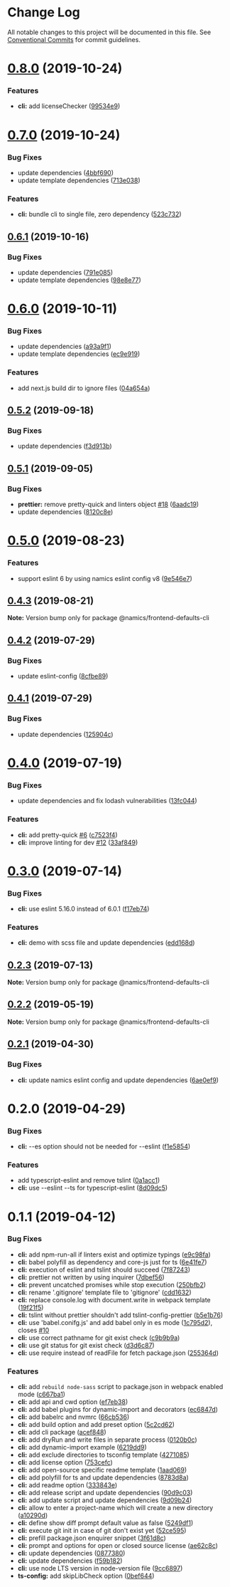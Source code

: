 # Change Log

All notable changes to this project will be documented in this file.
See [Conventional Commits](https://conventionalcommits.org) for commit guidelines.

# [0.8.0](https://github.com/namics/frontend-defaults/compare/@namics/frontend-defaults-cli@0.7.0...@namics/frontend-defaults-cli@0.8.0) (2019-10-24)


### Features

* **cli:** add licenseChecker ([99534e9](https://github.com/namics/frontend-defaults/commit/99534e9ab8435b386a289233a55742fc1e1e2e38))





# [0.7.0](https://github.com/namics/frontend-defaults/compare/@namics/frontend-defaults-cli@0.6.1...@namics/frontend-defaults-cli@0.7.0) (2019-10-24)


### Bug Fixes

* update dependencies ([4bbf690](https://github.com/namics/frontend-defaults/commit/4bbf6901ea56e58d764186d1bcb70f92ac9751f4))
* update template dependencies ([713e038](https://github.com/namics/frontend-defaults/commit/713e038e1f887aeea412b0d2220e6160fb3e5783))


### Features

* **cli:** bundle cli to single file, zero dependency ([523c732](https://github.com/namics/frontend-defaults/commit/523c7329c4cb924620ec68c0ab230d8ad3a0e3eb))





## [0.6.1](https://github.com/namics/frontend-defaults/compare/@namics/frontend-defaults-cli@0.6.0...@namics/frontend-defaults-cli@0.6.1) (2019-10-16)


### Bug Fixes

* update dependencies ([791e085](https://github.com/namics/frontend-defaults/commit/791e085c8a13c6feca7bed373acab13d9315a5ad))
* update template dependencies ([98e8e77](https://github.com/namics/frontend-defaults/commit/98e8e77c19b1d2fe8d0e7ea646b41bfb480fd92b))





# [0.6.0](https://github.com/namics/frontend-defaults/compare/@namics/frontend-defaults-cli@0.5.2...@namics/frontend-defaults-cli@0.6.0) (2019-10-11)


### Bug Fixes

* update dependencies ([a93a9f1](https://github.com/namics/frontend-defaults/commit/a93a9f15adf85b7c949bc47040a67e190eedd77e))
* update template dependencies ([ec9e919](https://github.com/namics/frontend-defaults/commit/ec9e919b7efbe0330e00a6af596af2247a8a61e6))


### Features

* add next.js build dir to ignore files ([04a654a](https://github.com/namics/frontend-defaults/commit/04a654aa98752f55f7097b00e808641539d7ea66))





## [0.5.2](https://github.com/namics/frontend-defaults/compare/@namics/frontend-defaults-cli@0.5.1...@namics/frontend-defaults-cli@0.5.2) (2019-09-18)


### Bug Fixes

* update dependencies ([f3d913b](https://github.com/namics/frontend-defaults/commit/f3d913b))





## [0.5.1](https://github.com/namics/frontend-defaults/compare/@namics/frontend-defaults-cli@0.5.0...@namics/frontend-defaults-cli@0.5.1) (2019-09-05)


### Bug Fixes

* **prettier:** remove pretty-quick and linters object [#18](https://github.com/namics/frontend-defaults/issues/18) ([6aadc19](https://github.com/namics/frontend-defaults/commit/6aadc19))
* update dependencies ([8120c8e](https://github.com/namics/frontend-defaults/commit/8120c8e))





# [0.5.0](https://github.com/namics/frontend-defaults/compare/@namics/frontend-defaults-cli@0.4.3...@namics/frontend-defaults-cli@0.5.0) (2019-08-23)


### Features

* support eslint 6 by using namics eslint config v8 ([9e546e7](https://github.com/namics/frontend-defaults/commit/9e546e7))





## [0.4.3](https://github.com/namics/frontend-defaults/compare/@namics/frontend-defaults-cli@0.4.2...@namics/frontend-defaults-cli@0.4.3) (2019-08-21)

**Note:** Version bump only for package @namics/frontend-defaults-cli





## [0.4.2](https://github.com/namics/frontend-defaults/compare/@namics/frontend-defaults-cli@0.4.1...@namics/frontend-defaults-cli@0.4.2) (2019-07-29)


### Bug Fixes

* update eslint-config ([8cfbe89](https://github.com/namics/frontend-defaults/commit/8cfbe89))





## [0.4.1](https://github.com/namics/frontend-defaults/compare/@namics/frontend-defaults-cli@0.4.0...@namics/frontend-defaults-cli@0.4.1) (2019-07-29)


### Bug Fixes

* update dependencies ([125904c](https://github.com/namics/frontend-defaults/commit/125904c))





# [0.4.0](https://github.com/namics/frontend-defaults/compare/@namics/frontend-defaults-cli@0.3.0...@namics/frontend-defaults-cli@0.4.0) (2019-07-19)


### Bug Fixes

* update dependencies and fix lodash vulnerabilities ([13fc044](https://github.com/namics/frontend-defaults/commit/13fc044))


### Features

* **cli:** add pretty-quick [#6](https://github.com/namics/frontend-defaults/issues/6) ([c7523f4](https://github.com/namics/frontend-defaults/commit/c7523f4))
* **cli:** improve linting for dev [#12](https://github.com/namics/frontend-defaults/issues/12) ([33af849](https://github.com/namics/frontend-defaults/commit/33af849))





# [0.3.0](https://github.com/namics/frontend-defaults/compare/@namics/frontend-defaults-cli@0.2.3...@namics/frontend-defaults-cli@0.3.0) (2019-07-14)


### Bug Fixes

* **cli:** use eslint 5.16.0 instead of 6.0.1 ([f17eb74](https://github.com/namics/frontend-defaults/commit/f17eb74))


### Features

* **cli:** demo with scss file and update dependencies ([edd168d](https://github.com/namics/frontend-defaults/commit/edd168d))





## [0.2.3](https://github.com/namics/frontend-defaults/compare/@namics/frontend-defaults-cli@0.2.2...@namics/frontend-defaults-cli@0.2.3) (2019-07-13)

**Note:** Version bump only for package @namics/frontend-defaults-cli





## [0.2.2](https://github.com/namics/frontend-defaults/compare/@namics/frontend-defaults-cli@0.2.1...@namics/frontend-defaults-cli@0.2.2) (2019-05-19)

**Note:** Version bump only for package @namics/frontend-defaults-cli





## [0.2.1](https://github.com/namics/frontend-defaults/compare/@namics/frontend-defaults-cli@0.2.0...@namics/frontend-defaults-cli@0.2.1) (2019-04-30)


### Bug Fixes

* **cli:** update namics eslint config and update dependencies ([6ae0ef9](https://github.com/namics/frontend-defaults/commit/6ae0ef9))





# 0.2.0 (2019-04-29)


### Bug Fixes

* **cli:** --es option should not be needed for --eslint ([f1e5854](https://github.com/namics/frontend-defaults/commit/f1e5854))


### Features

* add typescript-eslint and remove tslint ([0a1acc1](https://github.com/namics/frontend-defaults/commit/0a1acc1))
* **cli:** use --eslint --ts for typescript-eslint ([8d09dc5](https://github.com/namics/frontend-defaults/commit/8d09dc5))



# 0.1.1 (2019-04-12)


### Bug Fixes

* **cli:** add npm-run-all if linters exist and optimize typings ([e9c98fa](https://github.com/namics/frontend-defaults/commit/e9c98fa))
* **cli:** babel polyfill as dependency and core-js just for ts ([6e41fe7](https://github.com/namics/frontend-defaults/commit/6e41fe7))
* **cli:** execution of eslint and tslint should succeed ([7f87243](https://github.com/namics/frontend-defaults/commit/7f87243))
* **cli:** prettier not written by using inquirer ([7dbef56](https://github.com/namics/frontend-defaults/commit/7dbef56))
* **cli:** prevent uncatched promises while stop execution ([250bfb2](https://github.com/namics/frontend-defaults/commit/250bfb2))
* **cli:** rename '.gitignore' template file to 'gitignore' ([cdd1632](https://github.com/namics/frontend-defaults/commit/cdd1632))
* **cli:** replace console.log with document.write in webpack template ([19f21f5](https://github.com/namics/frontend-defaults/commit/19f21f5))
* **cli:** tslint without prettier shouldn't add tslint-config-prettier ([b5e1b76](https://github.com/namics/frontend-defaults/commit/b5e1b76))
* **cli:** use 'babel.conifg.js' and add babel only in es mode ([1c795d2](https://github.com/namics/frontend-defaults/commit/1c795d2)), closes [#10](https://github.com/namics/frontend-defaults/issues/10)
* **cli:** use correct pathname for git exist check ([c9b9b9a](https://github.com/namics/frontend-defaults/commit/c9b9b9a))
* **cli:** use git status for git exist check ([d3d6c87](https://github.com/namics/frontend-defaults/commit/d3d6c87))
* **cli:** use require instead of readFile for fetch package.json ([255364d](https://github.com/namics/frontend-defaults/commit/255364d))


### Features

* **cli:** add `rebuild node-sass` script to package.json in webpack enabled mode ([c667ba1](https://github.com/namics/frontend-defaults/commit/c667ba1))
* **cli:** add api and cwd option ([ef7eb38](https://github.com/namics/frontend-defaults/commit/ef7eb38))
* **cli:** add babel plugins for dynamic-import and decorators ([ec6847d](https://github.com/namics/frontend-defaults/commit/ec6847d))
* **cli:** add babelrc and nvmrc ([66cb536](https://github.com/namics/frontend-defaults/commit/66cb536))
* **cli:** add build option and add preset option ([5c2cd62](https://github.com/namics/frontend-defaults/commit/5c2cd62))
* **cli:** add cli package ([acef848](https://github.com/namics/frontend-defaults/commit/acef848))
* **cli:** add dryRun and write files in separate process ([0120b0c](https://github.com/namics/frontend-defaults/commit/0120b0c))
* **cli:** add dynamic-import example ([6219dd9](https://github.com/namics/frontend-defaults/commit/6219dd9))
* **cli:** add exclude directories to tsconfig template ([4271085](https://github.com/namics/frontend-defaults/commit/4271085))
* **cli:** add license option ([753cefc](https://github.com/namics/frontend-defaults/commit/753cefc))
* **cli:** add open-source specific readme template ([1aad069](https://github.com/namics/frontend-defaults/commit/1aad069))
* **cli:** add polyfill for ts and update dependencies ([8783d8a](https://github.com/namics/frontend-defaults/commit/8783d8a))
* **cli:** add readme option ([333843e](https://github.com/namics/frontend-defaults/commit/333843e))
* **cli:** add release script and update dependencies ([90d9c03](https://github.com/namics/frontend-defaults/commit/90d9c03))
* **cli:** add update script and update dependencies ([9d09b24](https://github.com/namics/frontend-defaults/commit/9d09b24))
* **cli:** allow to enter a project-name which will create a new directory ([a10290d](https://github.com/namics/frontend-defaults/commit/a10290d))
* **cli:** define show diff prompt default value as false ([5249df1](https://github.com/namics/frontend-defaults/commit/5249df1))
* **cli:** execute git init in case of git don't exist yet ([52ce595](https://github.com/namics/frontend-defaults/commit/52ce595))
* **cli:** prefill package.json enquirer snippet ([3f61d8c](https://github.com/namics/frontend-defaults/commit/3f61d8c))
* **cli:** prompt and options for open or closed source license ([ae62c8c](https://github.com/namics/frontend-defaults/commit/ae62c8c))
* **cli:** update dependencies ([0877380](https://github.com/namics/frontend-defaults/commit/0877380))
* **cli:** update dependencies ([f59b182](https://github.com/namics/frontend-defaults/commit/f59b182))
* **cli:** use node LTS version in node-version file ([9cc6897](https://github.com/namics/frontend-defaults/commit/9cc6897))
* **ts-config:** add skipLibCheck option ([0bef644](https://github.com/namics/frontend-defaults/commit/0bef644))

